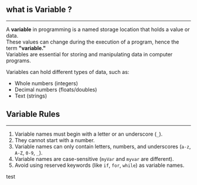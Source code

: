 ## what is Variable ?
---

A **variable** in programming is a named storage location that holds a value or data.  
These values can change during the execution of a program, hence the term **"variable."**  
Variables are essential for storing and manipulating data in computer programs.

Variables can hold different types of data, such as:
- Whole numbers (integers)
- Decimal numbers (floats/doubles)
- Text (strings)


## Variable Rules
---
1. Variable names must begin with a letter or an underscore (`_`).
2. They cannot start with a number.
3. Variable names can only contain letters, numbers, and underscores (`a-z`, `A-Z`, `0-9`, `_`).
4. Variable names are case-sensitive (`myVar` and `myvar` are different).
5. Avoid using reserved keywords (like `if`, `for`, `while`) as variable names.


test